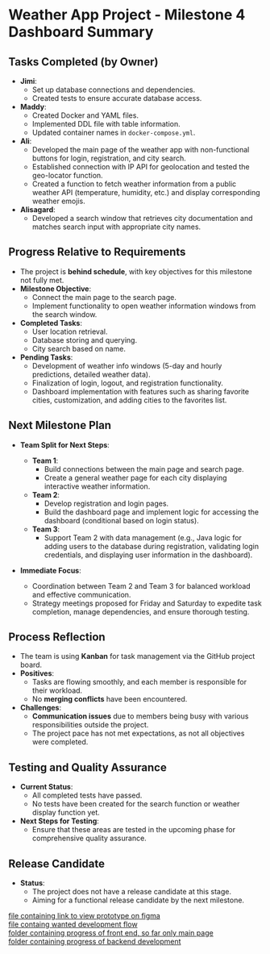# **Weather App Project - Milestone 4 Dashboard Summary**

## **Tasks Completed (by Owner)**
- **Jimi**: 
  - Set up database connections and dependencies.
  - Created tests to ensure accurate database access.
- **Maddy**: 
  - Created Docker and YAML files.
  - Implemented DDL file with table information.
  - Updated container names in `docker-compose.yml`.
- **Ali**: 
  - Developed the main page of the weather app with non-functional buttons for login, registration, and city search.
  - Established connection with IP API for geolocation and tested the geo-locator function.
  - Created a function to fetch weather information from a public weather API (temperature, humidity, etc.) and display corresponding weather emojis.
- **Alisagard**:
  - Developed a search window that retrieves city documentation and matches search input with appropriate city names.

## **Progress Relative to Requirements**
- The project is **behind schedule**, with key objectives for this milestone not fully met. 
- **Milestone Objective**:
  - Connect the main page to the search page.
  - Implement functionality to open weather information windows from the search window.
- **Completed Tasks**:
  - User location retrieval.
  - Database storing and querying.
  - City search based on name.
- **Pending Tasks**:
  - Development of weather info windows (5-day and hourly predictions, detailed weather data).
  - Finalization of login, logout, and registration functionality.
  - Dashboard implementation with features such as sharing favorite cities, customization, and adding cities to the favorites list.

## **Next Milestone Plan**
- **Team Split for Next Steps**:
  - **Team 1**:
    - Build connections between the main page and search page.
    - Create a general weather page for each city displaying interactive weather information.
  - **Team 2**:
    - Develop registration and login pages.
    - Build the dashboard page and implement logic for accessing the dashboard (conditional based on login status).
  - **Team 3**:
    - Support Team 2 with data management (e.g., Java logic for adding users to the database during registration, validating login credentials, and displaying user information in the dashboard).

- **Immediate Focus**:
  - Coordination between Team 2 and Team 3 for balanced workload and effective communication.
  - Strategy meetings proposed for Friday and Saturday to expedite task completion, manage dependencies, and ensure thorough testing.

## **Process Reflection**
- The team is using **Kanban** for task management via the GitHub project board. 
- **Positives**:
  - Tasks are flowing smoothly, and each member is responsible for their workload.
  - No **merging conflicts** have been encountered.
- **Challenges**:
  - **Communication issues** due to members being busy with various responsibilities outside the project.
  - The project pace has not met expectations, as not all objectives were completed.

## **Testing and Quality Assurance**
- **Current Status**:
  - All completed tests have passed.
  - No tests have been created for the search function or weather display function yet.
- **Next Steps for Testing**:
  - Ensure that these areas are tested in the upcoming phase for comprehensive quality assurance.

## **Release Candidate**
- **Status**:
  - The project does not have a release candidate at this stage.
  - Aiming for a functional release candidate by the next milestone.


[file containing link to view prototype on figma](prototype-link.md)
<br>
[file containg wanted development flow ](Development-flow.md)
<br>
[folder containing progress of front end, so far only main page](Web-content)
<br>
[folder containing progress of backend development](Milestone4-BackEndDesign)

